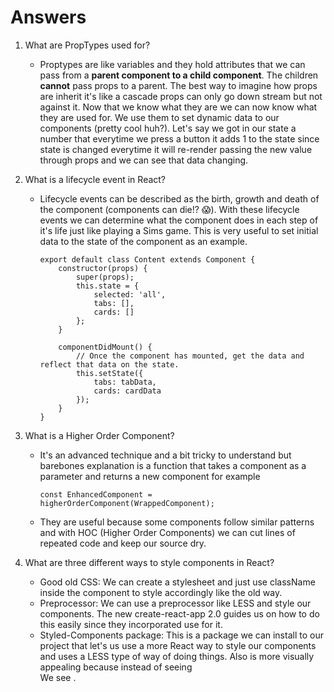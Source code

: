 # Answers

1.  What are PropTypes used for?

    * Proptypes are like variables and they hold attributes that we can pass from a **parent component to a child component**. The children **cannot** pass props to a parent. The best way to imagine how props are inherit it's like a cascade props can only go down stream but not against it. Now that we know what they are we can now know what they are used for. We use them to set dynamic data to our components (pretty cool huh?). Let's say we got in our state a number that everytime we press a button it adds 1 to the state since state is changed everytime it will re-render passing the new value through props and we can see that data changing.

2. What is a lifecycle event in React?

    * Lifecycle events can be described as the birth, growth and death of the component (components can die!? :scream:). With these lifecycle events we can determine what the component does in each step of it's life just like playing a Sims game. This is very useful to set initial data to the state of the component as an example.

        ```
        export default class Content extends Component {
            constructor(props) {
                super(props);
                this.state = {
                    selected: 'all',
                    tabs: [],
                    cards: []
                };
            }

            componentDidMount() {
                // Once the component has mounted, get the data and reflect that data on the state.
                this.setState({
                    tabs: tabData,
                    cards: cardData
                });
            }
        }
        ```

3. What is a Higher Order Component?  

    * It's an advanced technique and a bit tricky to understand but barebones explanation is a function that takes a component as a parameter and returns a new component for example 

        ```
        const EnhancedComponent = higherOrderComponent(WrappedComponent);
        ```
    * They are useful because some components follow similar patterns and with HOC (Higher Order Components) we can cut lines of repeated code and keep our source dry. 

4. What are three different ways to style components in React?   

    * Good old CSS: We can create a stylesheet and just use className inside the component to style accordingly like the old way.
    * Preprocessor: We can use a preprocessor like LESS and style our components. The new create-react-app 2.0 guides us on how to do this easily since they incorporated use for it.
    * Styled-Components package: This is a package we can install to our project that let's us use a more React way to style our components and uses a LESS type of way of doing things. Also is more visually appealing because instead of seeing <div className='foo'> We see <Foo>.